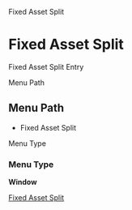 
Fixed Asset Split
# Fixed Asset Split


Fixed Asset Split Entry

Menu Path
## Menu Path



- Fixed Asset Split

Menu Type
### Menu Type

**Window**


[Fixed Asset Split](../../functional-guide/window/window-fixed-asset-split.md)